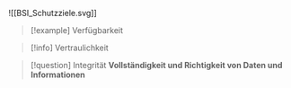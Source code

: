 ![[BSI_Schutzziele.svg]]
>[!example] Verfügbarkeit 

>[!info] Vertraulichkeit
>

>[!question] Integrität
>**Vollständigkeit und Richtigkeit von Daten und Informationen**